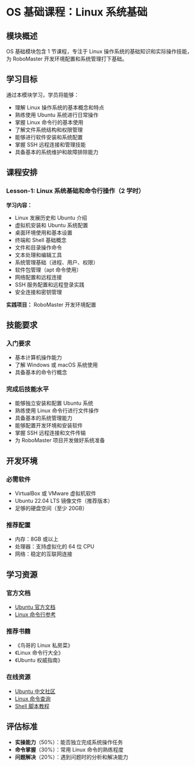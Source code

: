 # OS 基础课程：Linux 系统基础

## 模块概述

OS 基础模块包含 1 节课程，专注于 Linux 操作系统的基础知识和实际操作技能，为 RoboMaster 开发环境配置和系统管理打下基础。

## 学习目标

通过本模块学习，学员将能够：

- 理解 Linux 操作系统的基本概念和特点
- 熟练使用 Ubuntu 系统进行日常操作
- 掌握 Linux 命令行的基本使用
- 了解文件系统结构和权限管理
- 能够进行软件安装和系统配置
- 掌握 SSH 远程连接和管理技能
- 具备基本的系统维护和故障排除能力

## 课程安排

### Lesson-1: Linux 系统基础和命令行操作（2 学时）

**学习内容：**

- Linux 发展历史和 Ubuntu 介绍
- 虚拟机安装和 Ubuntu 系统配置
- 桌面环境使用和基本设置
- 终端和 Shell 基础概念
- 文件和目录操作命令
- 文本处理和编辑工具
- 系统管理基础（进程、用户、权限）
- 软件包管理（apt 命令使用）
- 网络配置和远程连接
- SSH 服务配置和远程登录实践
- 安全连接和密钥管理

**实践项目：** RoboMaster 开发环境配置

## 技能要求

### 入门要求

- 基本计算机操作能力
- 了解 Windows 或 macOS 系统使用
- 具备基本的命令行概念

### 完成后技能水平

- 能够独立安装和配置 Ubuntu 系统
- 熟练使用 Linux 命令行进行文件操作
- 具备基本的系统管理能力
- 能够配置开发环境和安装软件
- 掌握 SSH 远程连接和文件传输
- 为 RoboMaster 项目开发做好系统准备

## 开发环境

### 必需软件

- VirtualBox 或 VMware 虚拟机软件
- Ubuntu 22.04 LTS 镜像文件（推荐版本）
- 足够的硬盘空间（至少 20GB）

### 推荐配置

- 内存：8GB 或以上
- 处理器：支持虚拟化的 64 位 CPU
- 网络：稳定的互联网连接

## 学习资源

### 官方文档

- [Ubuntu 官方文档](https://help.ubuntu.com/)
- [Linux 命令行参考](https://www.gnu.org/software/bash/manual/)

### 推荐书籍

- 《鸟哥的 Linux 私房菜》
- 《Linux 命令行大全》
- 《Ubuntu 权威指南》

### 在线资源

- [Ubuntu 中文社区](https://cn.ubuntu.com/)
- [Linux 命令查询](https://man.linuxde.net/)
- [Shell 脚本教程](https://www.shellscript.sh/)

## 评估标准

- **实操能力**（50%）：能否独立完成系统操作任务
- **命令掌握**（30%）：常用 Linux 命令的熟练程度
- **问题解决**（20%）：遇到问题时的分析和解决能力

